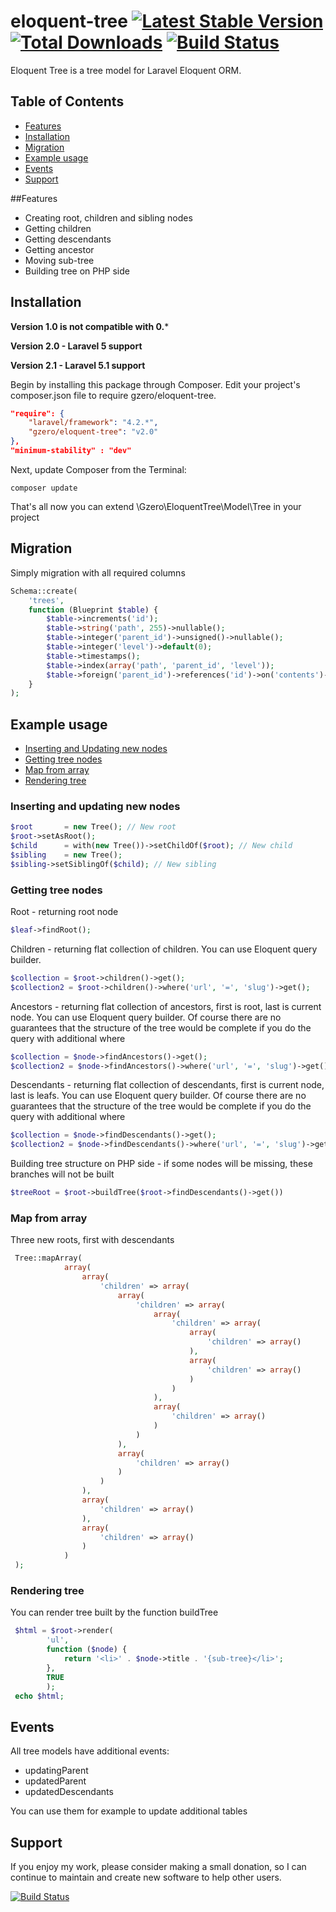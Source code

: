 eloquent-tree [![Latest Stable Version](https://poser.pugx.org/gzero/eloquent-tree/v/stable.png)](https://packagist.org/packages/gzero/eloquent-tree) [![Total Downloads](https://poser.pugx.org/gzero/eloquent-tree/downloads.png)](https://packagist.org/packages/gzero/eloquent-tree) [![Build Status](https://travis-ci.org/AdrianSkierniewski/eloquent-tree.png)](https://travis-ci.org/AdrianSkierniewski/eloquent-tree)
=============

Eloquent Tree is a tree model for Laravel Eloquent ORM.

## Table of Contents

- [Features](#features)
- [Installation](#installation)
- [Migration](#migration)
- [Example usage](#example-usage)
- [Events](#events)
- [Support](#support)

##Features

* Creating root, children and sibling nodes
* Getting children
* Getting descendants
* Getting ancestor
* Moving sub-tree
* Building tree on PHP side


## Installation

**Version 1.0 is not compatible with 0.***

**Version 2.0 - Laravel 5 support**

**Version 2.1 - Laravel 5.1 support**

Begin by installing this package through Composer. Edit your project's composer.json file to require gzero/eloquent-tree.
```json
"require": {
    "laravel/framework": "4.2.*",
    "gzero/eloquent-tree": "v2.0"
},
"minimum-stability" : "dev"
```
Next, update Composer from the Terminal:
```
composer update
```
That's all now you can extend \Gzero\EloquentTree\Model\Tree in your project

## Migration
Simply migration with all required columns
```php
Schema::create(
    'trees',
    function (Blueprint $table) {
        $table->increments('id');
        $table->string('path', 255)->nullable();
        $table->integer('parent_id')->unsigned()->nullable();
        $table->integer('level')->default(0);
        $table->timestamps();
        $table->index(array('path', 'parent_id', 'level'));
        $table->foreign('parent_id')->references('id')->on('contents')->onDelete('CASCADE');
    }
);
```

## Example usage

- [Inserting and Updating new nodes](#inserting-and-updating-new-nodes)
- [Getting tree nodes](#getting-tree-nodes)
- [Map from array](#map-from-array)
- [Rendering tree](#rendering-tree)

### Inserting and updating new nodes

```php
$root       = new Tree(); // New root
$root->setAsRoot();
$child      = with(new Tree())->setChildOf($root); // New child
$sibling    = new Tree();
$sibling->setSiblingOf($child); // New sibling
```

### Getting tree nodes

Root - returning root node
```php
$leaf->findRoot();
```

Children - returning flat collection of children.  You can use Eloquent query builder.
```php
$collection = $root->children()->get();
$collection2 = $root->children()->where('url', '=', 'slug')->get();
```
Ancestors - returning flat collection of ancestors, first is root, last is current node. You can use Eloquent query builder.
            Of course there are no guarantees that the structure of the tree would be complete if you do the query with additional where
```php
$collection = $node->findAncestors()->get();
$collection2 = $node->findAncestors()->where('url', '=', 'slug')->get();
```

Descendants - returning flat collection of descendants, first is current node, last is leafs. You can use Eloquent query builder.
            Of course there are no guarantees that the structure of the tree would be complete if you do the query with additional where
```php
$collection = $node->findDescendants()->get();
$collection2 = $node->findDescendants()->where('url', '=', 'slug')->get();
```

Building tree structure on PHP side - if some nodes will be missing, these branches will not be built
```php
$treeRoot = $root->buildTree($root->findDescendants()->get())
```

### Map from array

Three new roots, first with descendants
```php
 Tree::mapArray(
            array(
                array(
                    'children' => array(
                        array(
                            'children' => array(
                                array(
                                    'children' => array(
                                        array(
                                            'children' => array()
                                        ),
                                        array(
                                            'children' => array()
                                        )
                                    )
                                ),
                                array(
                                    'children' => array()
                                )
                            )
                        ),
                        array(
                            'children' => array()
                        )
                    )
                ),
                array(
                    'children' => array()
                ),
                array(
                    'children' => array()
                )
            )
 );
```

### Rendering tree

You can render tree built by the function buildTree
```php
 $html = $root->render(
        'ul',
        function ($node) {
            return '<li>' . $node->title . '{sub-tree}</li>';
        },
        TRUE
        );
 echo $html;
```

## Events

All tree models have additional events:
* updatingParent
* updatedParent
* updatedDescendants

You can use them for example to update additional tables

## Support

If you enjoy my work, please consider making a small donation, so I can continue to maintain and create new software to help
other users.

[![Build Status](https://www.paypalobjects.com/en_US/GB/i/btn/btn_donateCC_LG.gif)](https://www.paypal.com/cgi-bin/webscr?cmd=_s-xclick&hosted_button_id=6YKG4RZRQF3GS)

